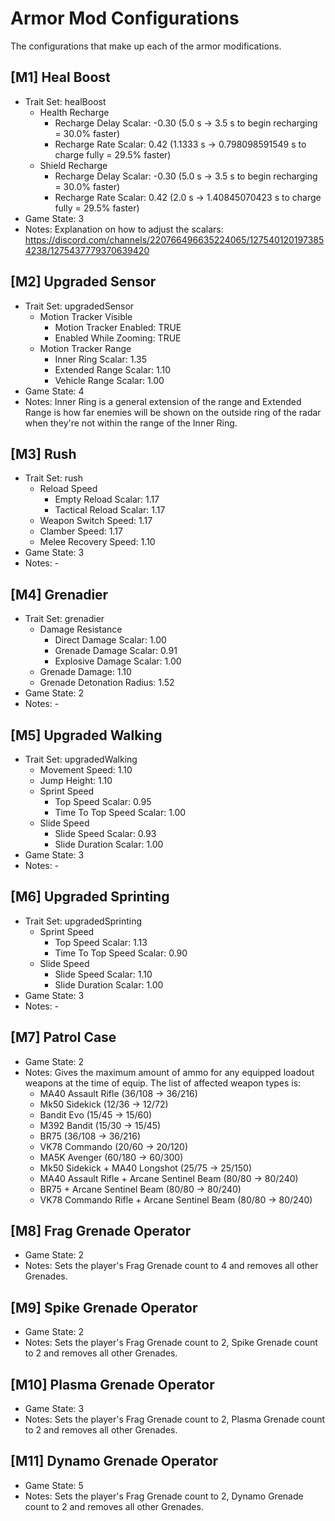 # Armor Mod Configurations

The configurations that make up each of the armor modifications.

<!--
## [#] Armor Mod Name
* Trait Set: #
  * Weapon Damage: #.##
  * Reload Speed
    * Empty Reload Scalar: #.##
    * Tactical Reload Scalar: #.##
  * Weapon Switch Speed: #.##
  * Movement Speed: #.##
  * Movement Speed With Turret: #.##
  * Jump Height: #.##
  * Clamber Speed: #.##
  * Sprint Speed
    * Top Speed Scalar: #.##
    * Time To Top Speed Scalar: #.##
  * Slide Speed
    * Slide Speed Scalar: #.##
    * Slide Duration Scalar: #.##
  * Melee Damage: #.##
  * Melee Impulse: #.##
  * Melee Recovery Speed: #.##
  * Bonus Health: #.##
  * Bonus Shield: #.##
  * Health Recharge
    * Recharge Delay Scalar: #.##
    * Recharge Rate Scalar: #.##
  * Shield Recharge
    * Recharge Delay Scalar: #.##
    * Recharge Rate Scalar: #.##
  * Vampirism
    * Shield Scalar: #.##
    * Health Scalar: #.##
  * Damage Resistance
    * Direct Damage Scalar: #.##
    * Grenade Damage Scalar: #.##
    * Explosive Damage Scalar: #.##
  * Headshot Protection: TRUE/FALSE
  * Grenade Damage: #.##
  * Grenade Detonation Radius: #.##
  * Grenade Impulse: #.##
  * VFX - Active Camouflage
    * Intensity Scalar: #.##
    * Interpolation Scalar: #.##
  * VFX - Overshield: TRUE/FALSE
  * Motion Tracker Visible
    * Motion Tracker Enabled: TRUE/FALSE
    * Enabled While Zooming: TRUE/FALSE
  * Motion Tracker Range
    * Inner Ring Scalar: #.##
    * Extended Range Scalar: #.##
    * Vehicle Range Scalar: #.##
* Game State: #
* Notes: -
-->

## [M1] Heal Boost
* Trait Set: healBoost
  * Health Recharge
    * Recharge Delay Scalar: -0.30 (5.0 s -> 3.5 s to begin recharging = 30.0% faster)
    * Recharge Rate Scalar: 0.42 (1.1333 s -> 0.798098591549 s to charge fully = 29.5% faster)
  * Shield Recharge
    * Recharge Delay Scalar: -0.30 (5.0 s -> 3.5 s to begin recharging = 30.0% faster)
    * Recharge Rate Scalar: 0.42 (2.0 s -> 1.40845070423 s to charge fully = 29.5% faster)
* Game State: 3
* Notes: Explanation on how to adjust the scalars: https://discord.com/channels/220766496635224065/1275401201973854238/1275437779370639420

## [M2] Upgraded Sensor
* Trait Set: upgradedSensor
  * Motion Tracker Visible
    * Motion Tracker Enabled: TRUE
    * Enabled While Zooming: TRUE
  * Motion Tracker Range
    * Inner Ring Scalar: 1.35
    * Extended Range Scalar: 1.10
    * Vehicle Range Scalar: 1.00
* Game State: 4
* Notes: Inner Ring is a general extension of the range and Extended Range is how far enemies will be shown on the outside ring of the radar when they're not within the range of the Inner Ring.

## [M3] Rush
* Trait Set: rush
  * Reload Speed
    * Empty Reload Scalar: 1.17
    * Tactical Reload Scalar: 1.17
  * Weapon Switch Speed: 1.17
  * Clamber Speed: 1.17
  * Melee Recovery Speed: 1.10
* Game State: 3
* Notes: -

## [M4] Grenadier
* Trait Set: grenadier
  * Damage Resistance
    * Direct Damage Scalar: 1.00
    * Grenade Damage Scalar: 0.91
    * Explosive Damage Scalar: 1.00
  * Grenade Damage: 1.10
  * Grenade Detonation Radius: 1.52
* Game State: 2
* Notes: -

## [M5] Upgraded Walking
* Trait Set: upgradedWalking
  * Movement Speed: 1.10
  * Jump Height: 1.10
  * Sprint Speed
    * Top Speed Scalar: 0.95
    * Time To Top Speed Scalar: 1.00
  * Slide Speed
    * Slide Speed Scalar: 0.93
    * Slide Duration Scalar: 1.00
* Game State: 3
* Notes: -

## [M6] Upgraded Sprinting
* Trait Set: upgradedSprinting
  * Sprint Speed
    * Top Speed Scalar: 1.13
    * Time To Top Speed Scalar: 0.90
  * Slide Speed
    * Slide Speed Scalar: 1.10
    * Slide Duration Scalar: 1.00
* Game State: 3
* Notes: -

## [M7] Patrol Case
* Game State: 2
* Notes: Gives the maximum amount of ammo for any equipped loadout weapons at the time of equip. The list of affected weapon types is:
  - MA40 Assault Rifle (36/108 -> 36/216)
  - Mk50 Sidekick (12/36 -> 12/72)
  - Bandit Evo (15/45 -> 15/60)
  - M392 Bandit (15/30 -> 15/45)
  - BR75 (36/108 -> 36/216)
  - VK78 Commando (20/60 -> 20/120)
  - MA5K Avenger (60/180 -> 60/300)
  - Mk50 Sidekick + MA40 Longshot (25/75 -> 25/150)
  - MA40 Assault Rifle + Arcane Sentinel Beam (80/80 -> 80/240)
  - BR75 + Arcane Sentinel Beam (80/80 -> 80/240)
  - VK78 Commando Rifle + Arcane Sentinel Beam (80/80 -> 80/240)

## [M8] Frag Grenade Operator
* Game State: 2
* Notes: Sets the player's Frag Grenade count to 4 and removes all other Grenades.

## [M9] Spike Grenade Operator
* Game State: 2
* Notes: Sets the player's Frag Grenade count to 2, Spike Grenade count to 2 and removes all other Grenades.

## [M10] Plasma Grenade Operator
* Game State: 3
* Notes: Sets the player's Frag Grenade count to 2, Plasma Grenade count to 2 and removes all other Grenades.

## [M11] Dynamo Grenade Operator
* Game State: 5
* Notes: Sets the player's Frag Grenade count to 2, Dynamo Grenade count to 2 and removes all other Grenades.
